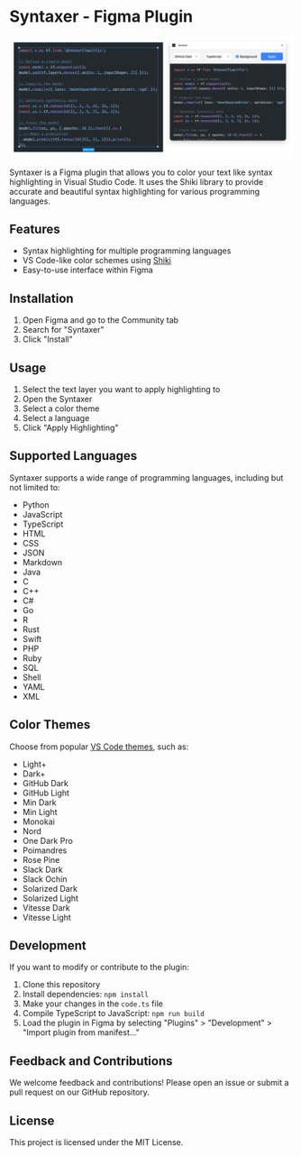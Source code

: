 # Syntaxer - Figma Plugin

![Syntaxer Plugin](syntaxer.png)

Syntaxer is a Figma plugin that allows you to color your text like syntax highlighting in Visual Studio Code. It uses the Shiki library to provide accurate and beautiful syntax highlighting for various programming languages.

## Features

- Syntax highlighting for multiple programming languages
- VS Code-like color schemes using [Shiki](https://shiki.style)
- Easy-to-use interface within Figma

## Installation

1. Open Figma and go to the Community tab
2. Search for "Syntaxer"
3. Click "Install"

## Usage

1. Select the text layer you want to apply highlighting to
2. Open the Syntaxer
3. Select a color theme
4. Select a language
5. Click "Apply Highlighting"

## Supported Languages

Syntaxer supports a wide range of programming languages, including but not limited to:

- Python
- JavaScript
- TypeScript
- HTML
- CSS
- JSON
- Markdown
- Java
- C
- C++
- C#
- Go
- R
- Rust
- Swift
- PHP
- Ruby
- SQL
- Shell
- YAML
- XML

## Color Themes

Choose from popular [VS Code themes](https://shiki.style/themes), such as:

- Light+
- Dark+
- GitHub Dark
- GitHub Light
- Min Dark
- Min Light
- Monokai
- Nord
- One Dark Pro
- Poimandres
- Rose Pine
- Slack Dark
- Slack Ochin
- Solarized Dark
- Solarized Light
- Vitesse Dark
- Vitesse Light

## Development

If you want to modify or contribute to the plugin:

1. Clone this repository
2. Install dependencies: `npm install`
3. Make your changes in the `code.ts` file
4. Compile TypeScript to JavaScript: `npm run build`
5. Load the plugin in Figma by selecting "Plugins" > "Development" > "Import plugin from manifest..."

## Feedback and Contributions

We welcome feedback and contributions! Please open an issue or submit a pull request on our GitHub repository.

## License

This project is licensed under the MIT License.
